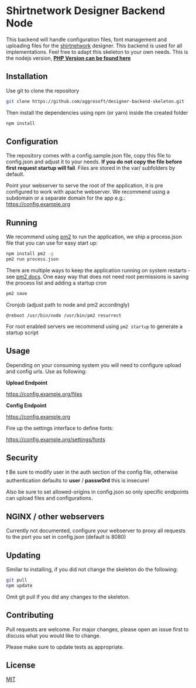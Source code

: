 # Shirtnetwork Designer Backend Node

This backend will handle configuration files, font management and uploading files for
the [shirtnetwork](https://www.shirtnetwork.com) designer. This backend is used for all implementations. Feel free to adapt
this skeleton to your own needs. This is the nodejs version, **[PHP Version can be found here](https://github.com/aggrosoft/designer-backend-skeleton)**

## Installation

Use git to clone the repository

```bash
git clone https://github.com/aggrosoft/designer-backend-skeleton.git
```

Then install the dependencies using npm (or yarn) inside the created folder

```bash
npm install
```

## Configuration

The repository comes with a config.sample.json file, copy this file to config.json and
adjust it to your needs. **If you do not copy the file before first request startup will fail**. 
Files are stored in the var/ subfolders by default.

Point your webserver to serve the root of the application, it is pre configured to work with
apache webserver. We recommend using a subdomain or a separate domain for the app e.g.: https://config.example.org

## Running

We recommend using [pm2](https://pm2.keymetrics.io/) to run the application, we ship a process.json file that you can use
for easy start up:

```bash
npm install pm2 -g
pm2 run process.json
```

There are multiple ways to keep the application running on system restarts - see [pm2 docs](https://pm2.keymetrics.io/docs/usage/startup/).
One easy way that does not need root permissions is saving the process list and adding a startup cron

```bash
pm2 save
```

Cronjob (adjust path to node and pm2 accordingly)

```
@reboot /usr/bin/node /usr/bin/pm2 resurrect
```

For root enabled servers we recommend using `pm2 startup` to generate a startup script

## Usage

Depending on your consuming system you will need to configure upload and config urls. Use as following:

**Upload Endpoint**

https://config.example.org/files

**Config Endpoint**

https://config.example.org

Fire up the settings interface to define fonts:

https://config.example.org/settings/fonts

## Security

:exclamation: Be sure to modify user in the auth section of the config file,
otherwise authentication defaults to **user** / **passw0rd** this is insecure!

Also be sure to set allowed-origins in config.json so only specific endpoints can upload files and configurations.

## NGINX / other webservers

Currently not documented, configure your webserver to proxy all requests 
to the port you set in config.json (default is 8080)

## Updating

Similar to installing, if you did not change the skeleton do the following:

```bash
git pull
npm update
```

Omit git pull if you did any changes to the skeleton.

## Contributing
Pull requests are welcome. For major changes, please open an issue first to discuss what you would like to change.

Please make sure to update tests as appropriate.

## License
[MIT](https://choosealicense.com/licenses/mit/)
